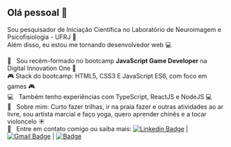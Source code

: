 ## Olá pessoal 👋

Sou pesquisador de Iniciação Científica no Laboratório de Neuroimagem e Psicofisiologia - UFRJ 🧠
<br/> Além disso, eu estou me tornando desenvolvedor web :computer:

 :rocket:  &nbsp; Sou recém-formado no bootcamp **JavaScript Game Developer** na Digital Innovation One :rocket:
 <br/> 🎮 Stack do bootcamp: HTML5, CSS3 E JavaScript ES6, com foco em games 🎮
 <br/> :computer: &nbsp; Também tenho experiências com TypeScript, ReactJS e NodeJS :computer:
 <br/> 💬  &nbsp; Sobre mim: Curto fazer trilhas, ir na praia fazer e outras atividades ao ar livre, sou artista marcial e faço yoga, quero aprender chinês e a tocar violoncelo :sunny:
 <br/> :email: &nbsp; Entre em contato comigo ou saiba mais: [![Linkedin Badge](https://img.shields.io/badge/-DiegoSoares-blue?style=flat-square&logo=Linkedin&logoColor=white&link=https://www.linkedin.com/in/diegoasoares/)](https://www.linkedin.com/in/diegoasoares/) 
| 
[![Gmail Badge](https://img.shields.io/badge/-Gmail-red?style=flat-square&logo=Gmail&logoColor=white&link=mailto:augusto.diego.s@gmail.com)](mailto:augusto.diego.s@gmail.com)
| 
[![Badge](https://img.shields.io/badge/-Lattes-blue?style=flat-square&link=http://lattes.cnpq.br/7341316609743747)](http://lattes.cnpq.br/7341316609743747)

<!--
**soares-ad/soares-ad** is a ✨ _special_ ✨ repository because its `README.md` (this file) appears on your GitHub profile.
Photo: <img width="auto" src="https://avatars3.githubusercontent.com/u/68669255?s=460&u=00b976f06ad799b0f7aa99770dfc72f4b43b47f0&v=4">

Here are some ideas to get you started:

- 🔭 I’m currently working on ...
- 🌱 I’m currently learning ...
- 👯 I’m looking to collaborate on ...
- 🤔 I’m looking for help with ...
- 💬 Ask me about ...
- 📫 How to reach me: ...
- 😄 Pronouns: ...
- ⚡ Fun fact: ...
-->
